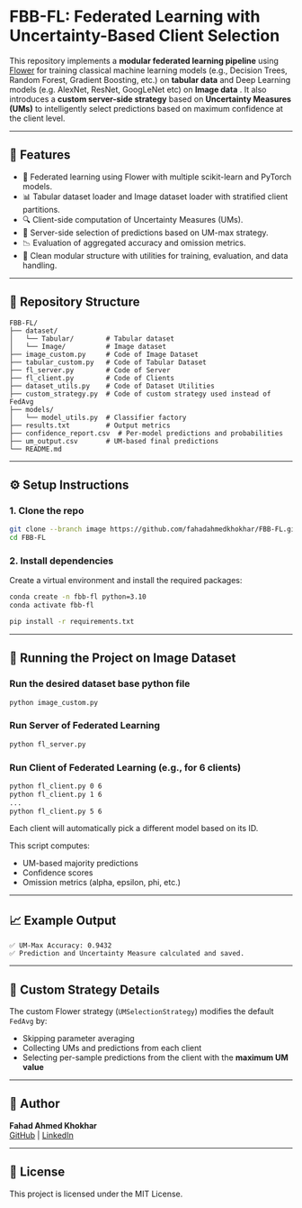 # FBB-FL: Federated Learning with Uncertainty-Based Client Selection

This repository implements a **modular federated learning pipeline** using [Flower](https://flower.dev/) for training classical machine learning models (e.g., Decision Trees, Random Forest, Gradient Boosting, etc.) on **tabular data** and Deep Learning models (e.g. AlexNet, ResNet, GoogLeNet etc) on **Image data** . It also introduces a **custom server-side strategy** based on **Uncertainty Measures (UMs)** to intelligently select predictions based on maximum confidence at the client level.

---

## 🚀 Features

- 🔁 Federated learning using Flower with multiple scikit-learn and PyTorch models.
- 📊 Tabular dataset loader and Image dataset loader with stratified client partitions.
- 🔍 Client-side computation of Uncertainty Measures (UMs).
- 🧠 Server-side selection of predictions based on UM-max strategy.
- 📉 Evaluation of aggregated accuracy and omission metrics.
- 📁 Clean modular structure with utilities for training, evaluation, and data handling.

---

## 📂 Repository Structure

```
FBB-FL/
├── dataset/
│   └── Tabular/        # Tabular dataset
│   └── Image/          # Image dataset
├── image_custom.py     # Code of Image Dataset
├── tabular_custom.py   # Code of Tabular Dataset
├── fl_server.py        # Code of Server
├── fl_client.py        # Code of Clients
├── dataset_utils.py    # Code of Dataset Utilities
├── custom_strategy.py  # Code of custom strategy used instead of FedAvg
├── models/
│   └── model_utils.py  # Classifier factory
├── results.txt         # Output metrics
├── confidence_report.csv  # Per-model predictions and probabilities
├── um_output.csv       # UM-based final predictions
└── README.md
```

---

## ⚙️ Setup Instructions

### 1. Clone the repo

```bash
git clone --branch image https://github.com/fahadahmedkhokhar/FBB-FL.git
cd FBB-FL
```

### 2. Install dependencies

Create a virtual environment and install the required packages:

```bash
conda create -n fbb-fl python=3.10
conda activate fbb-fl
```
```bash
pip install -r requirements.txt
```

---

## 🧪 Running the Project on Image Dataset

### Run the desired dataset base python file

```bash
python image_custom.py
```
### Run Server of Federated Learning
```bash
python fl_server.py
```

### Run Client of Federated Learning (e.g., for 6 clients)
```bash
python fl_client.py 0 6
python fl_client.py 1 6
...
python fl_client.py 5 6
```
Each client will automatically pick a different model based on its ID.

This script computes:
- UM-based majority predictions
- Confidence scores
- Omission metrics (alpha, epsilon, phi, etc.)

---

## 📈 Example Output

```
✅ UM-Max Accuracy: 0.9432
✅ Prediction and Uncertainty Measure calculated and saved.
```

---

## 🧠 Custom Strategy Details

The custom Flower strategy (`UMSelectionStrategy`) modifies the default `FedAvg` by:
- Skipping parameter averaging
- Collecting UMs and predictions from each client
- Selecting per-sample predictions from the client with the **maximum UM value**

---

## 📝 Author

**Fahad Ahmed Khokhar**  
[GitHub](https://github.com/fahadahmedkhokhar) | [LinkedIn](https://www.linkedin.com/in/fahadahmedkhokhar)

---

## 📜 License

This project is licensed under the MIT License.
